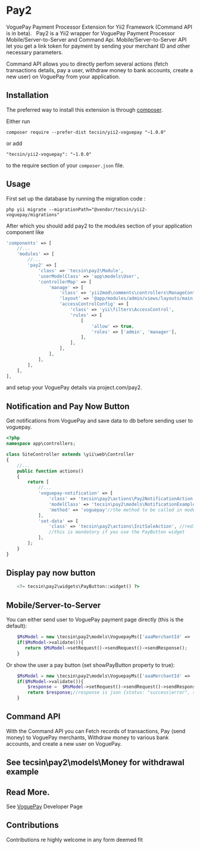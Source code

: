 Pay2
====
VoguePay Payment Processor Extension for Yii2 Framework (Command API is in beta).
 
Pay2 is a Yii2 wrapper for VoguePay Payment Processor Mobile/Server-to-Server and Command Api. Mobile/Server-to-Server API let you get a link token for payment by sending your merchant ID and other necessary parameters. 

Command API allows you to directly perfom several actions (fetch transactions details, pay a user, withdraw money to bank accounts, create a new user) on VoguePay from your application.

Installation
------------

The preferred way to install this extension is through [composer](http://getcomposer.org/download/).

Either run

```
composer require --prefer-dist tecsin/yii2-voguepay "~1.0.0"
```

or add

```
"tecsin/yii2-voguepay": "~1.0.0"
```

to the require section of your `composer.json` file.


Usage
-----

First set up the database by running the migration code :

```
php yii migrate --migrationPath="@vendor/tecsin/yii2-voguepay/migrations"
```

After which you should add pay2 to the modules section of your application component like

```php
'components' => [
    //...
    'modules' => [
        //...
        'pay2' => [
            'class' => 'tecsin\pay2\Module',
            'userModelClass' => 'app\models\User',
            'controllerMap' => [
                'manage' => [
                    'class' => 'yii2mod\comments\controllers\ManageController',
                    'layout' => '@app/modules/admin/views/layouts/main',
                    'accessControlConfig' => [
                        'class' => 'yii\filters\AccessControl',
                        'rules' => [
                            [
                                'allow' => true,
                                'roles' => ['admin', 'manager'],
                            ],
                        ],
                    ],
                ],
            ],
        ],
    ],
],
```

 and setup your VoguePay details via project.com/pay2. 

Notification and Pay Now Button
------

Get notifications from VoguePay and save data to db before sending user to voguepay.

```php
<?php
namespace app\controllers;

class SiteController extends \yii\web\Controller
{
    //...
    public function actions()
    {
        return [
            //...
            'voguepay-notification' => [
                'class' => 'tecsin\pay2\actions\Pay2NotificationAction', // see this class if you will change anything for better explanations
                'modelClass' => 'tecsin\pay2\models\NotificationExample'//this is the default model to run for every notification 
                'method' => 'voguepay'//the method to be called in modelClass, and must have a parameter which should be an array of transaction from voguepay
            ],
            'set-data' => [
                'class' => 'tecsin\pay2\actions\InitSaleAction', //redirects user to voguepay payment page after saving the pay now form data to db
                //this is mandatory if you use the PayButton widget
            ],
        ];
    }
}
```

Display pay now button
----

```php
    <?= tecsin\pay2\widgets\PayButton::widget() ?>
```

Mobile/Server-to-Server
-----

You can either send user to VoguePay payment page directly (this is the default):

```php
    $MsModel = new \tecsin\pay2\models\VoguepayMs(['aaaMerchantId' => '11111', 'mmmMemo' => 'one sparklyn yellow wedding dress', 'tttTotalCost' => '200310', 'rrrMerchantRef' => time().mt_rand(0,999999999)]);
    if($MsModel->validate()){
       return $MsModel->setRequest()->sendRequest()->sendResponse();
    } 
```

Or show the user a pay button (set showPayButton property to true):

```php
    $MsModel = new \tecsin\pay2\models\VoguepayMs(['aaaMerchantId' => '11111', 'mmmMemo' => 'one sparklyn yellow wedding dress', 'tttTotalCost' => '200310', 'rrrMerchantRef' => time().mt_rand(0,999999999), 'showPayButton' => true]);
    if($MsModel->validate()){
        $response =  $MsModel->setRequest()->sendRequest()->sendResponse();
        return $response;//response is json {status: "success|error", success|error : { message: "https://www.voguepay.com/payment-url|errorMesssge"}}
    } 
```

Command API
-----

With the Command API you can Fetch records of transactions, Pay (send money) to VoguePay merchants, Withdraw money to various bank accounts, and create a new user on VoguePay.

See tecsin\pay2\models\Money for withdrawal example
---

## Read More.
 
See [VoguePay](https://voguepay.com/developers) Developer Page

Contributions
-----

Contributions re highly welcome in any form deemed fit